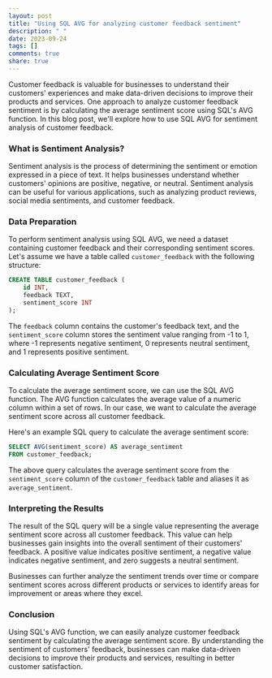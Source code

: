 ```yaml
---
layout: post
title: "Using SQL AVG for analyzing customer feedback sentiment"
description: " "
date: 2023-09-24
tags: []
comments: true
share: true
---
```


Customer feedback is valuable for businesses to understand their customers' experiences and make data-driven decisions to improve their products and services. One approach to analyze customer feedback sentiment is by calculating the average sentiment score using SQL's AVG function. In this blog post, we'll explore how to use SQL AVG for sentiment analysis of customer feedback.

### What is Sentiment Analysis?

Sentiment analysis is the process of determining the sentiment or emotion expressed in a piece of text. It helps businesses understand whether customers' opinions are positive, negative, or neutral. Sentiment analysis can be useful for various applications, such as analyzing product reviews, social media sentiments, and customer feedback.

### Data Preparation

To perform sentiment analysis using SQL AVG, we need a dataset containing customer feedback and their corresponding sentiment scores. Let's assume we have a table called `customer_feedback` with the following structure:

```sql
CREATE TABLE customer_feedback (
    id INT,
    feedback TEXT,
    sentiment_score INT
);
```

The `feedback` column contains the customer's feedback text, and the `sentiment_score` column stores the sentiment value ranging from -1 to 1, where -1 represents negative sentiment, 0 represents neutral sentiment, and 1 represents positive sentiment.

### Calculating Average Sentiment Score

To calculate the average sentiment score, we can use the SQL AVG function. The AVG function calculates the average value of a numeric column within a set of rows. In our case, we want to calculate the average sentiment score across all customer feedback.

Here's an example SQL query to calculate the average sentiment score:

```sql
SELECT AVG(sentiment_score) AS average_sentiment
FROM customer_feedback;
```

The above query calculates the average sentiment score from the `sentiment_score` column of the `customer_feedback` table and aliases it as `average_sentiment`.

### Interpreting the Results

The result of the SQL query will be a single value representing the average sentiment score across all customer feedback. This value can help businesses gain insights into the overall sentiment of their customers' feedback. A positive value indicates positive sentiment, a negative value indicates negative sentiment, and zero suggests a neutral sentiment.

Businesses can further analyze the sentiment trends over time or compare sentiment scores across different products or services to identify areas for improvement or areas where they excel.

### Conclusion

Using SQL's AVG function, we can easily analyze customer feedback sentiment by calculating the average sentiment score. By understanding the sentiment of customers' feedback, businesses can make data-driven decisions to improve their products and services, resulting in better customer satisfaction.